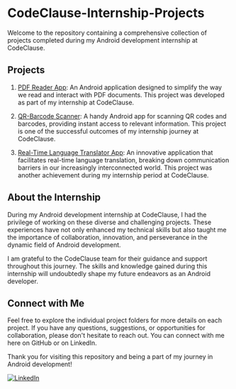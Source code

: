 # CodeClause-Internship-Projects

Welcome to the repository containing a comprehensive collection of projects completed during my Android development internship at CodeClause.

## Projects

1. [PDF Reader App](./PDF-Reader-App): An Android application designed to simplify the way we read and interact with PDF documents. This project was developed as part of my internship at CodeClause.

2. [QR-Barcode Scanner](./QR-Barcode-Scanner): A handy Android app for scanning QR codes and barcodes, providing instant access to relevant information. This project is one of the successful outcomes of my internship journey at CodeClause.

3. [Real-Time Language Translator App](./Real-Time-Language-Translator-App): An innovative application that facilitates real-time language translation, breaking down communication barriers in our increasingly interconnected world. This project was another achievement during my internship period at CodeClause.

## About the Internship

During my Android development internship at CodeClause, I had the privilege of working on these diverse and challenging projects. These experiences have not only enhanced my technical skills but also taught me the importance of collaboration, innovation, and perseverance in the dynamic field of Android development.

I am grateful to the CodeClause team for their guidance and support throughout this journey. The skills and knowledge gained during this internship will undoubtedly shape my future endeavors as an Android developer.

## Connect with Me

Feel free to explore the individual project folders for more details on each project. If you have any questions, suggestions, or opportunities for collaboration, please don't hesitate to reach out. You can connect with me here on GitHub or on LinkedIn.

Thank you for visiting this repository and being a part of my journey in Android development!

[![LinkedIn](https://img.shields.io/badge/LinkedIn-Connect%20with%20Me-blue)](https://www.linkedin.com/in/pralin-khaira-bb462a252/)
